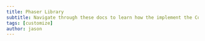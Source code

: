 ```yaml
---
title: Phaser Library
subtitle: Navigate through these docs to learn how the implement the CodeChangers io Game Library
tags: [customize]
author: jason
---
```

